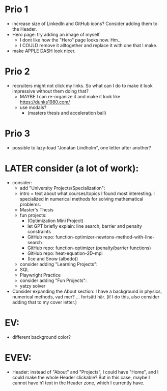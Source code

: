 # Prio 1
- increase size of LinkedIn and GitHub icons? Consider adding them to the Header.
- Hero page: try adding an image of myself
  - I dont like how the "Hero" page looks now. Hm...
  - I COULD remove it alltogether and replace it with one that I make.
- make APPLE DASH look nicer.

# Prio 2
- recruiters might not click my links. So what can I do to make it look impressive without them doing that?
  - MAYBE I can re-organize it and make it look like https://dunks1980.com/
  - use modals?
    - (masters thesis and acceleration ball)

# Prio 3
- possible to lazy-load "Jonatan Lindholm", one letter after another?

# LATER consider (a lot of work):
- consider:
    - add "University Projects/Specialization":
    - intro = text about what courses/topics I found most interesting.
        I specialized in numerical methods for solving mathematical problems.
    - Master's Thesis
    - fun projects:
        - (Optimization Mini Project)
        - let GPT briefly explain: line search, barrier and penalty constraints
        - GitHub repo: function-optimizer-newtons-method-with-line-search
        - GitHub repo: function-optimizer (penalty/barrier functions)
        - GitHub repo: heat-equation-2D-mpi
        - (Ice and Snow (albedo))
    - consider adding "Learning Projects":
    - SQL
    - Playwright Practice
    - consider adding "Fun Projects":
    - yatzy solver
- Consider expanding the About section:
  I have a background in physics, numerical methods, vad mer? ... fortsätt här.
  (if I do this, also consider adding that to my cover letter.)


# EV:
- different background color?

# EVEV:
- Header: instead of "About" and "Projects", I could have "Home", and I could make the whole Header clickable? But in this case, maybe I cannot have h1 text in the Header zone, which I currently have.








